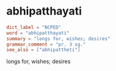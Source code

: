 # abhipatthayati

``` toml
dict_label = "NCPED"
word = "abhipatthayati"
summary = "longs for, wishes; desires"
grammar_comment = "pr. 3 sg."
see_also = ["abhipattheti"]
```

longs for, wishes; desires

